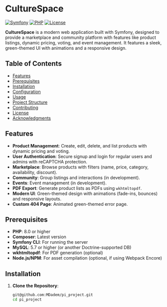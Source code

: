 # CultureSpace

[![Symfony](https://img.shields.io/badge/Symfony-6.x-brightgreen.svg)](https://symfony.com)
[![PHP](https://img.shields.io/badge/PHP-8.x-blue.svg)](https://php.net)
[![License](https://img.shields.io/badge/License-MIT-yellow.svg)](https://opensource.org/licenses/MIT)

**CultureSpace** is a modern web application built with Symfony, designed to provide a marketplace and community platform with features like product listings, dynamic pricing, voting, and event management. It features a sleek, green-themed UI with animations and a responsive design.

## Table of Contents
- [Features](#features)
- [Prerequisites](#prerequisites)
- [Installation](#installation)
- [Configuration](#configuration)
- [Usage](#usage)
- [Project Structure](#project-structure)
- [Contributing](#contributing)
- [License](#license)
- [Acknowledgments](#acknowledgments)

## Features
- **Product Management**: Create, edit, delete, and list products with dynamic pricing and voting.
- **User Authentication**: Secure signup and login for regular users and admins with reCAPTCHA protection.
- **Marketplace**: Browse products with filters (name, price, category, availability, discount).
- **Community**: Group listings and interactions (in development).
- **Events**: Event management (in development).
- **PDF Export**: Generate product lists as PDFs using `wkhtmltopdf`.
- **Modern UI**: Green-themed design with animations (fade-ins, bounces) and responsive layouts.
- **Custom 404 Page**: Animated green-themed error page.

## Prerequisites
- **PHP**: 8.0 or higher
- **Composer**: Latest version
- **Symfony CLI**: For running the server
- **MySQL**: 5.7 or higher (or another Doctrine-supported DB)
- **wkhtmltopdf**: For PDF generation (optional)
- **Node.js/NPM**: For asset compilation (optional, if using Webpack Encore)

## Installation
1. **Clone the Repository**:
   ```bash
   git@github.com:MDadem/pi_project.git
   cd pi_project
